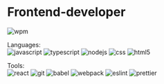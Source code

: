 # Frontend-developer
![wpm](https://img.shields.io/badge/60%20wpm-typing%20speed-green) 

Languages:  
![javascript](https://img.shields.io/badge/-JavaScript-yellow)
![typescript](https://img.shields.io/badge/-TypeScript-blue)
![nodejs](https://img.shields.io/badge/-NodeJs-orange)
![css](https://img.shields.io/badge/-CSS-green)
![html5](https://img.shields.io/badge/-HTML5-orange)

Tools:  
![react](https://img.shields.io/badge/-React-blue)
![git](https://img.shields.io/badge/-Git-black)
![babel](https://img.shields.io/badge/-Babel-yellow)
![webpack](https://img.shields.io/badge/-Webpack-blue)
![eslint](https://img.shields.io/badge/-ESLint-%234c32c3)
![prettier](https://img.shields.io/badge/-Prettier-black)
